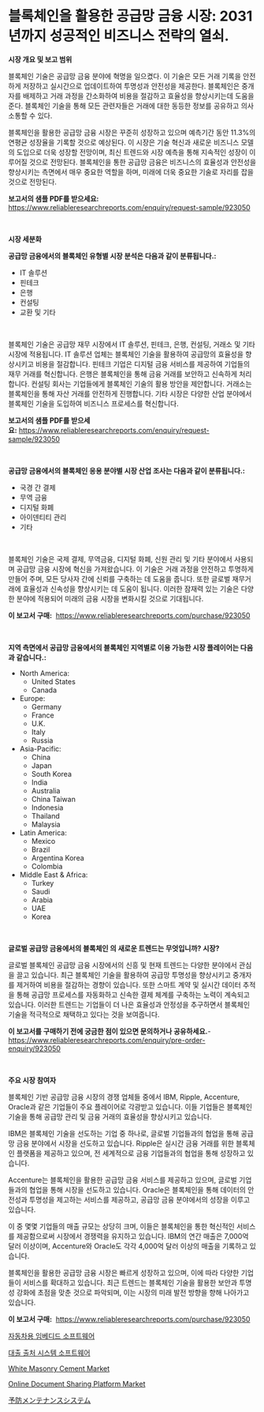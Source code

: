 <p><h1>블록체인을 활용한 공급망 금융 시장: 2031년까지 성공적인 비즈니스 전략의 열쇠.</h1></p><p><strong>시장 개요 및 보고 범위</strong></p>
<p><p>블록체인 기술은 공급망 금융 분야에 혁명을 일으켰다. 이 기술은 모든 거래 기록을 안전하게 저장하고 실시간으로 업데이트하여 투명성과 안전성을 제공한다. 블록체인은 중개자를 배제하고 거래 과정을 간소화하여 비용을 절감하고 효율성을 향상시키는데 도움을 준다. 블록체인 기술을 통해 모든 관련자들은 거래에 대한 동등한 정보를 공유하고 의사소통할 수 있다.</p><p>블록체인을 활용한 공급망 금융 시장은 꾸준히 성장하고 있으며 예측기간 동안 11.3%의 연평균 성장율을 기록할 것으로 예상된다. 이 시장은 기술 혁신과 새로운 비즈니스 모델의 도입으로 더욱 성장할 전망이며, 최신 트렌드와 시장 예측을 통해 지속적인 성장이 이루어질 것으로 전망된다. 블록체인을 통한 공급망 금융은 비즈니스의 효율성과 안전성을 향상시키는 측면에서 매우 중요한 역할을 하며, 미래에 더욱 중요한 기술로 자리를 잡을 것으로 전망된다.</p></p>
<p><strong>보고서의 샘플 PDF를 받으세요:</strong> <a href="https://www.reliableresearchreports.com/enquiry/request-sample/923050">https://www.reliableresearchreports.com/enquiry/request-sample/923050</a></p>
<p>&nbsp;</p>
<p><strong>시장 세분화</strong></p>
<p><strong>공급망 금융에서의 블록체인 유형별 시장 분석은 다음과 같이 분류됩니다.:</strong></p>
<p><ul><li>IT 솔루션</li><li>핀테크</li><li>은행</li><li>컨설팅</li><li>교환 및 기타</li></ul></p>
<p>&nbsp;</p>
<p><p>블록체인 기술은 공급망 재무 시장에서 IT 솔루션, 핀테크, 은행, 컨설팅, 거래소 및 기타 시장에 적용됩니다. IT 솔루션 업체는 블록체인 기술을 활용하여 공급망의 효율성을 향상시키고 비용을 절감합니다. 핀테크 기업은 디지털 금융 서비스를 제공하여 기업들의 재무 거래를 혁신합니다. 은행은 블록체인을 통해 금융 거래를 보안하고 신속하게 처리합니다. 컨설팅 회사는 기업들에게 블록체인 기술의 활용 방안을 제안합니다. 거래소는 블록체인을 통해 자산 거래를 안전하게 진행합니다. 기타 시장은 다양한 산업 분야에서 블록체인 기술을 도입하여 비즈니스 프로세스를 혁신합니다.</p></p>
<p><strong>보고서의 샘플 PDF를 받으세요:</strong>&nbsp;<a href="https://www.reliableresearchreports.com/enquiry/request-sample/923050">https://www.reliableresearchreports.com/enquiry/request-sample/923050</a></p>
<p>&nbsp;</p>
<p><strong> 공급망 금융에서의 블록체인 응용 분야별 시장 산업 조사는 다음과 같이 분류됩니다.:</strong></p>
<p><ul><li>국경 간 결제</li><li>무역 금융</li><li>디지털 화폐</li><li>아이덴티티 관리</li><li>기타</li></ul></p>
<p>&nbsp;</p>
<p><p>블록체인 기술은 국제 결제, 무역금융, 디지털 화폐, 신원 관리 및 기타 분야에서 사용되며 공급망 금융 시장에 혁신을 가져왔습니다. 이 기술은 거래 과정을 안전하고 투명하게 만들어 주며, 모든 당사자 간에 신뢰를 구축하는 데 도움을 줍니다. 또한 글로벌 재무거래에 효율성과 신속성을 향상시키는 데 도움이 됩니다. 이러한 잠재력 있는 기술은 다양한 분야에 적용되어 미래의 금융 시장을 변화시킬 것으로 기대됩니다.</p></p>
<p><strong>이 보고서 구매:</strong>&nbsp; <a href="https://www.reliableresearchreports.com/purchase/923050">https://www.reliableresearchreports.com/purchase/923050</a></p>
<p>&nbsp;</p>
<p><strong>지역 측면에서 공급망 금융에서의 블록체인 지역별로 이용 가능한 시장 플레이어는 다음과 같습니다.:</strong></p>
<p><ul>
    <li>
        North America:
        <ul>
            <li>United States</li>
            <li>Canada</li>
        </ul>
    </li>
    <li>
        Europe:
        <ul>
            <li>Germany</li>
            <li>France</li>
            <li>U.K.</li>
            <li>Italy</li>
            <li>Russia</li>
        </ul>
    </li>
    <li>
        Asia-Pacific:
        <ul>
            <li>China</li>
            <li>Japan</li>
            <li>South Korea</li>
            <li>India</li>
            <li>Australia</li>
            <li>China Taiwan</li>
            <li>Indonesia</li>
            <li>Thailand</li>
            <li>Malaysia</li>
        </ul>
    </li>
    <li>
        Latin America:
        <ul>
            <li>Mexico</li>
            <li>Brazil</li>
            <li>Argentina Korea</li>
            <li>Colombia</li>
        </ul>
    </li>
    <li>
        Middle East & Africa:
        <ul>
            <li>Turkey</li>
            <li>Saudi</li>
            <li>Arabia</li>
            <li>UAE</li>
            <li>Korea</li>
        </ul>
    </li>
    </ul></p>
<p>&nbsp;</p>
<p><strong>글로벌 공급망 금융에서의 블록체인 의 새로운 트렌드는 무엇입니까? 시장?</strong></p>
<p><p>글로벌 블록체인 공급망 금융 시장에서의 신흥 및 현재 트렌드는 다양한 분야에서 관심을 끌고 있습니다. 최근 블록체인 기술을 활용하여 공급망 투명성을 향상시키고 중개자를 제거하여 비용을 절감하는 경향이 있습니다. 또한 스마트 계약 및 실시간 데이터 추적을 통해 공급망 프로세스를 자동화하고 신속한 결제 체계를 구축하는 노력이 계속되고 있습니다. 이러한 트렌드는 기업들이 더 나은 효율성과 안정성을 추구하면서 블록체인 기술을 적극적으로 채택하고 있다는 것을 보여줍니다.</p></p>
<p><strong>이 보고서를 구매하기 전에 궁금한 점이 있으면 문의하거나 공유하세요.</strong>- <a href="https://www.reliableresearchreports.com/enquiry/pre-order-enquiry/923050">https://www.reliableresearchreports.com/enquiry/pre-order-enquiry/923050</a></p>
<p>&nbsp;</p>
<p><strong>주요 시장 참여자</strong></p>
<p><p>블록체인 기반 공급망 금융 시장의 경쟁 업체들 중에서 IBM, Ripple, Accenture, Oracle과 같은 기업들이 주요 플레이어로 각광받고 있습니다. 이들 기업들은 블록체인 기술을 통해 공급망 관리 및 금융 거래의 효율성을 향상시키고 있습니다.</p><p>IBM은 블록체인 기술을 선도하는 기업 중 하나로, 글로벌 기업들과의 협업을 통해 공급망 금융 분야에서 시장을 선도하고 있습니다. Ripple은 실시간 금융 거래를 위한 블록체인 플랫폼을 제공하고 있으며, 전 세계적으로 금융 기업들과의 협업을 통해 성장하고 있습니다.</p><p>Accenture는 블록체인을 활용한 공급망 금융 서비스를 제공하고 있으며, 글로벌 기업들과의 협업을 통해 시장을 선도하고 있습니다. Oracle은 블록체인을 통해 데이터의 안전성과 투명성을 제고하는 서비스를 제공하고, 공급망 금융 분야에서의 성장을 이루고 있습니다.</p><p>이 중 몇몇 기업들의 매출 규모는 상당히 크며, 이들은 블록체인을 통한 혁신적인 서비스를 제공함으로써 시장에서 경쟁력을 유지하고 있습니다. IBM의 연간 매출은 7,000억 달러 이상이며, Accenture와 Oracle도 각각 4,000억 달러 이상의 매출을 기록하고 있습니다.</p><p>블록체인을 활용한 공급망 금융 시장은 빠르게 성장하고 있으며, 이에 따라 다양한 기업들이 서비스를 확대하고 있습니다. 최근 트렌드는 블록체인 기술을 활용한 보안과 투명성 강화에 초점을 맞춘 것으로 파악되며, 이는 시장의 미래 발전 방향을 향해 나아가고 있습니다.</p></p>
<p><strong>이 보고서 구매:</strong>&nbsp;&nbsp;<a href="https://www.reliableresearchreports.com/purchase/923050">https://www.reliableresearchreports.com/purchase/923050</a></p>
<p><p><a href="https://github.com/laholand/Market-Research-Report-List-2/blob/main/4178486182641.md">자동차용 임베디드 소프트웨어</a></p><p><a href="https://github.com/sougarounis/Market-Research-Report-List-2/blob/main/9826431182642.md">대출 출처 시스템 소프트웨어</a></p><p><a href="https://github.com/myacatherineblakecaczo9vcsw/Market-Research-Report-List-1/blob/main/white-masonry-cement-market.md">White Masonry Cement Market</a></p><p><a href="https://issuu.com/reportprime-2/docs/online-document-sharing-platform-market-size-2030.">Online Document Sharing Platform Market</a></p><p><a href="https://github.com/mohamedbakry57/Market-Research-Report-List-2/blob/main/2263541182645.md">予防メンテナンスシステム</a></p></p>
